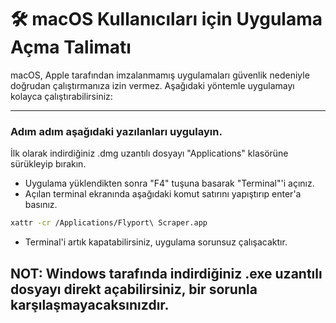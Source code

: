 # 🛠 macOS Kullanıcıları için Uygulama Açma Talimatı

macOS, Apple tarafından imzalanmamış uygulamaları güvenlik nedeniyle doğrudan çalıştırmanıza izin vermez. Aşağıdaki yöntemle uygulamayı kolayca çalıştırabilirsiniz:

---

### Adım adım aşağıdaki yazılanları uygulayın.

İlk olarak indirdiğiniz .dmg uzantılı dosyayı "Applications" klasörüne sürükleyip bırakın.

* Uygulama yüklendikten sonra "F4" tuşuna basarak "Terminal"'i açınız.
* Açılan terminal ekranında aşağıdaki komut satırını yapıştırıp enter'a basınız.
```bash
xattr -cr /Applications/Flyport\ Scraper.app 
```

* Terminal'i artık kapatabilirsiniz, uygulama sorunsuz çalışacaktır.




## NOT: Windows tarafında indirdiğiniz .exe uzantılı dosyayı direkt açabilirsiniz, bir sorunla karşılaşmayacaksınızdır.
